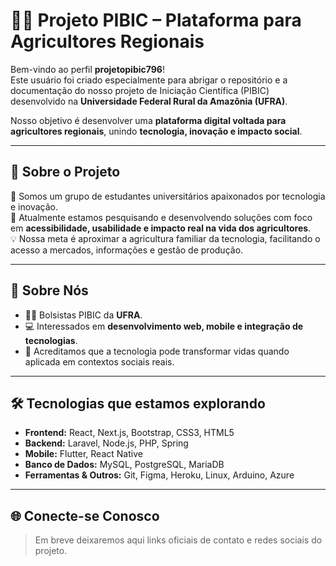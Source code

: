 # 👩‍💻 Projeto PIBIC – Plataforma para Agricultores Regionais  

Bem-vindo ao perfil **projetopibic796**!  
Este usuário foi criado especialmente para abrigar o repositório e a documentação do nosso projeto de Iniciação Científica (PIBIC) desenvolvido na **Universidade Federal Rural da Amazônia (UFRA)**.  

Nosso objetivo é desenvolver uma **plataforma digital voltada para agricultores regionais**, unindo **tecnologia, inovação e impacto social**.  

---

## 🚀 Sobre o Projeto  
🔭 Somos um grupo de estudantes universitários apaixonados por tecnologia e inovação.  
🌱 Atualmente estamos pesquisando e desenvolvendo soluções com foco em **acessibilidade, usabilidade e impacto real na vida dos agricultores**.  
💡 Nossa meta é aproximar a agricultura familiar da tecnologia, facilitando o acesso a mercados, informações e gestão de produção.  

---

## 💬 Sobre Nós  
- 👨‍🎓 Bolsistas PIBIC da **UFRA**.  
- 💻 Interessados em **desenvolvimento web, mobile e integração de tecnologias**.  
- 🤝 Acreditamos que a tecnologia pode transformar vidas quando aplicada em contextos sociais reais.  

---

## 🛠️ Tecnologias que estamos explorando  
- **Frontend:** React, Next.js, Bootstrap, CSS3, HTML5  
- **Backend:** Laravel, Node.js, PHP, Spring  
- **Mobile:** Flutter, React Native  
- **Banco de Dados:** MySQL, PostgreSQL, MariaDB  
- **Ferramentas & Outros:** Git, Figma, Heroku, Linux, Arduino, Azure  

---

## 🌐 Conecte-se Conosco  
> Em breve deixaremos aqui links oficiais de contato e redes sociais do projeto. 
